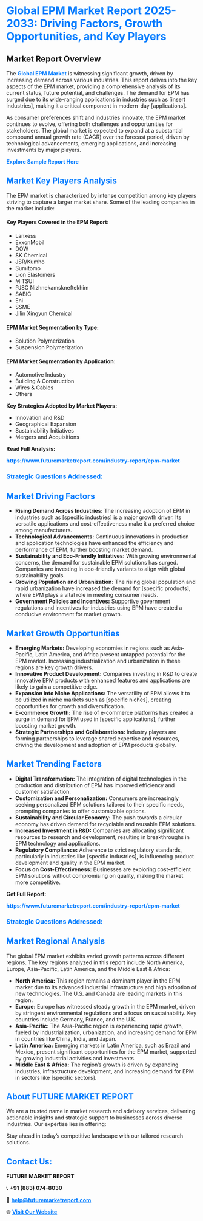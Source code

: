 <h1 style="color: #007BFF;">Global EPM Market Report 2025-2033: Driving Factors, Growth Opportunities, and Key Players</h1>

<section id="overview">
<h2>Market Report Overview</h2>
<p>The <a href="https://www.futuremarketreport.com/industry-report/epm-market" style="color: #007BFF; text-decoration: none;"><strong>Global EPM Market</strong></a> is witnessing significant growth, driven by increasing demand across various industries. This report delves into the key aspects of the EPM market, providing a comprehensive analysis of its current status, future potential, and challenges. The demand for EPM has surged due to its wide-ranging applications in industries such as [insert industries], making it a critical component in modern-day [applications].</p>
<p>As consumer preferences shift and industries innovate, the EPM market continues to evolve, offering both challenges and opportunities for stakeholders. The global market is expected to expand at a substantial compound annual growth rate (CAGR) over the forecast period, driven by technological advancements, emerging applications, and increasing investments by major players.</p>
</section>

<section id="overview">
<p><a href="https://www.futuremarketreport.com/request-sample/reportId=43863" style="color: #007BFF; text-decoration: none;"><strong>Explore Sample Report Here</strong></a></p>
</section>

<section id="key-players">
<h2 style="color: #007BFF;">Market Key Players Analysis</h2>
<p>The EPM market is characterized by intense competition among key players striving to capture a larger market share. Some of the leading companies in the market include:</p>
<h4>Key Players Covered in the EPM Report:</h4>
<ul><li>Lanxess</li><li>ExxonMobil</li><li>DOW</li><li>SK Chemical</li><li>JSR/Kumho</li><li>Sumitomo</li><li>Lion Elastomers</li><li>MITSUI</li><li>PJSC Nizhnekamskneftekhim</li><li>SABIC</li><li>Eni</li><li>SSME</li><li>Jilin Xingyun Chemical</li></ul>
<h4>EPM Market Segmentation by Type:</h4>
<ul><li>Solution Polymerization</li><li>Suspension Polymerization</li></ul>

<h4>EPM Market Segmentation by Application:</h4>
<ul><li>Automotive Industry</li><li>Building &amp; Construction</li><li>Wires &amp; Cables</li><li>Others</li></ul>
<p><strong>Key Strategies Adopted by Market Players:</strong></p>
<ul>
<li>Innovation and R&D</li>
<li>Geographical Expansion</li>
<li>Sustainability Initiatives</li>
<li>Mergers and Acquisitions</li>
</ul>
</section>

<section>
<p><strong>Read Full Analysis: </strong></p><a href="https://www.futuremarketreport.com/industry-report/epm-market" style="color: #007BFF; text-decoration: none;"><strong>https://www.futuremarketreport.com/industry-report/epm-market</strong></a>
<h3 style="color: #007BFF;">Strategic Questions Addressed:</h3>
</section>

<section id="driving-factors">
<h2 style="color: #007BFF;">Market Driving Factors</h2>
<ul>
<li><strong>Rising Demand Across Industries:</strong> The increasing adoption of EPM in industries such as [specific industries] is a major growth driver. Its versatile applications and cost-effectiveness make it a preferred choice among manufacturers.</li>
<li><strong>Technological Advancements:</strong> Continuous innovations in production and application technologies have enhanced the efficiency and performance of EPM, further boosting market demand.</li>
<li><strong>Sustainability and Eco-Friendly Initiatives:</strong> With growing environmental concerns, the demand for sustainable EPM solutions has surged. Companies are investing in eco-friendly variants to align with global sustainability goals.</li>
<li><strong>Growing Population and Urbanization:</strong> The rising global population and rapid urbanization have increased the demand for [specific products], where EPM plays a vital role in meeting consumer needs.</li>
<li><strong>Government Policies and Incentives:</strong> Supportive government regulations and incentives for industries using EPM have created a conducive environment for market growth.</li>
</ul>
</section>

<section id="growth-opportunities">
<h2 style="color: #007BFF;">Market Growth Opportunities</h2>
<ul>
<li><strong>Emerging Markets:</strong> Developing economies in regions such as Asia-Pacific, Latin America, and Africa present untapped potential for the EPM market. Increasing industrialization and urbanization in these regions are key growth drivers.</li>
<li><strong>Innovative Product Development:</strong> Companies investing in R&D to create innovative EPM products with enhanced features and applications are likely to gain a competitive edge.</li>
<li><strong>Expansion into Niche Applications:</strong> The versatility of EPM allows it to be utilized in niche markets such as [specific niches], creating opportunities for growth and diversification.</li>
<li><strong>E-commerce Growth:</strong> The rise of e-commerce platforms has created a surge in demand for EPM used in [specific applications], further boosting market growth.</li>
<li><strong>Strategic Partnerships and Collaborations:</strong> Industry players are forming partnerships to leverage shared expertise and resources, driving the development and adoption of EPM products globally.</li>
</ul>
</section>

<section id="trending-factors">
<h2 style="color: #007BFF;">Market Trending Factors</h2>
<ul>
<li><strong>Digital Transformation:</strong> The integration of digital technologies in the production and distribution of EPM has improved efficiency and customer satisfaction.</li>
<li><strong>Customization and Personalization:</strong> Consumers are increasingly seeking personalized EPM solutions tailored to their specific needs, prompting companies to offer customizable options.</li>
<li><strong>Sustainability and Circular Economy:</strong> The push towards a circular economy has driven demand for recyclable and reusable EPM solutions.</li>
<li><strong>Increased Investment in R&D:</strong> Companies are allocating significant resources to research and development, resulting in breakthroughs in EPM technology and applications.</li>
<li><strong>Regulatory Compliance:</strong> Adherence to strict regulatory standards, particularly in industries like [specific industries], is influencing product development and quality in the EPM market.</li>
<li><strong>Focus on Cost-Effectiveness:</strong> Businesses are exploring cost-efficient EPM solutions without compromising on quality, making the market more competitive.</li>
</ul>
</section>

<section>
<p><strong>Get Full Report: </strong></p><a href="https://www.futuremarketreport.com/industry-report/epm-market" style="color: #007BFF; text-decoration: none;"><strong>https://www.futuremarketreport.com/industry-report/epm-market</strong></a>
<h3 style="color: #007BFF;">Strategic Questions Addressed:</h3>
</section>


<section id="regional-analysis">
<h2 style="color: #007BFF;">Market Regional Analysis</h2>
<p>The global EPM market exhibits varied growth patterns across different regions. The key regions analyzed in this report include North America, Europe, Asia-Pacific, Latin America, and the Middle East & Africa:</p>
<ul>
<li><strong>North America:</strong> This region remains a dominant player in the EPM market due to its advanced industrial infrastructure and high adoption of new technologies. The U.S. and Canada are leading markets in this region.</li>
<li><strong>Europe:</strong> Europe has witnessed steady growth in the EPM market, driven by stringent environmental regulations and a focus on sustainability. Key countries include Germany, France, and the U.K.</li>
<li><strong>Asia-Pacific:</strong> The Asia-Pacific region is experiencing rapid growth, fueled by industrialization, urbanization, and increasing demand for EPM in countries like China, India, and Japan.</li>
<li><strong>Latin America:</strong> Emerging markets in Latin America, such as Brazil and Mexico, present significant opportunities for the EPM market, supported by growing industrial activities and investments.</li>
<li><strong>Middle East & Africa:</strong> The region’s growth is driven by expanding industries, infrastructure development, and increasing demand for EPM in sectors like [specific sectors].</li>
</ul>
</section>

<footer>
<h2 style="color: #007BFF;">About FUTURE MARKET REPORT</h2>
<p>We are a trusted name in market research and advisory services, delivering actionable insights and strategic support to businesses across diverse industries. Our expertise lies in offering:</p>

<p>Stay ahead in today’s competitive landscape with our tailored research solutions.</p>

<h2 style="color: #007BFF;">Contact Us:</h2>
<p><strong>FUTURE MARKET REPORT</strong></p>
<p>📞 <strong>+91 (883) 074-8030</strong></p>
<p>📧 <strong><a href="mailto:help@futuremarketreport.com" style="color: #007BFF;">help@futuremarketreport.com</a></strong></p>
<p>🌐 <strong><a href="https://www.futuremarketreport.com/" style="color: #007BFF;">Visit Our Website</a></strong></p>
</footer>
